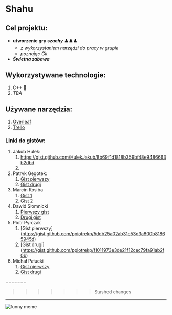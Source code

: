 # Shahu

## Cel projektu:
- **utworzenie gry *szachy* ♟️♟️♟️**
  - *z wykorzystaniem narzędzi do pracy w grupie* 
  - *poznając Git* 
- ***Świetna zabawa*** 

## Wykorzystywane technologie:
1. C++ :muscle:
2. *TBA*

## Używane narzędzia:
1. [Overleaf](https://www.overleaf.com/)
2. [Trello](https://trello.com/pl)

### Linki do gistów:

1. Jakub Hulek:
    1. https://gist.github.com/HulekJakub/8b69f1d1818b359bf48e9486663b2dbd
    2.
2. Patryk Gęgotek:
    1. [Gist pierwszy](https://gist.github.com/PatrykGegotek/42a88c839b1efd71b78e0ded89a4ba82)
    2. [Gist drugi](https://gist.github.com/PatrykGegotek/8baa1c0e21646951cbeafd9da809d739)
3. Marcin Kosiba
    1. [Gist 1](https://gist.github.com/kosibamarcin/ea3bcf9e059f2b157c9f3eac7e042cd2)
    2. [Gist 2](https://gist.github.com/kosibamarcin/5850d3ba0b73827b12d101f745bc1354)
4. Dawid Słomnicki
    1. [Pierwszy gist](https://gist.github.com/senior-cpp-developer/a4ba9499f8433d27156805074f505c8e)
    2. [Drugi gist](https://gist.github.com/senior-cpp-developer/f1374d0d8386bf23c27d9c8e20ac3eba)
5. Piotr Pyrczak
    1. [Gist pierwszy] (https://gist.github.com/ppiotrekp/5ddb25a02ab31c53d3a800b81865945d)
    2. [Gist drugi] (https://gist.github.com/ppiotrekp/f1011973e3de21f12cec79fa91ab2f0b)
6. Michał Pałucki
    1. [Gist pierwszy](https://gist.github.com/uknowmee/495760aa15c55c4114b17cf2889a7048)
    2. [Gist drugi](https://gist.github.com/uknowmee/69075e5ab6b0d57a0d1639bfa7c72304)

=======

    
>>>>>>> Stashed changes
---

![funny meme](https://preview.redd.it/iwo3dlg7vnw51.jpg?width=640&crop=smart&auto=webp&s=7173596003972067649c5f99b773a48facb54e80)

